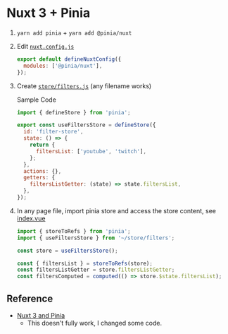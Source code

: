 # Nuxt 3 + Pinia

1. `yarn add pinia` + `yarn add @pinia/nuxt`
2. Edit [`nuxt.config.js`](./nuxt.config.ts)
   ```js
   export default defineNuxtConfig({
     modules: ['@pinia/nuxt'],
   });
   ```
3. Create [`store/filters.js`](./store/filters.js) (any filename works)

   Sample Code

   ```js
   import { defineStore } from 'pinia';

   export const useFiltersStore = defineStore({
     id: 'filter-store',
     state: () => {
       return {
         filtersList: ['youtube', 'twitch'],
       };
     },
     actions: {},
     getters: {
       filtersListGetter: (state) => state.filtersList,
     },
   });
   ```

4. In any page file, import pinia store and access the store content, see [index.vue](./pages/index.vue)

   ```js
   import { storeToRefs } from 'pinia';
   import { useFiltersStore } from '~/store/filters';

   const store = useFiltersStore();

   const { filtersList } = storeToRefs(store);
   const filtersListGetter = store.filtersListGetter;
   const filtersComputed = computed(() => store.$state.filtersList);
   ```

## Reference

- [Nuxt 3 and Pinia](https://dev.to/codybontecou/nuxt-3-and-pinia-473k)
  - This doesn't fully work, I changed some code.
